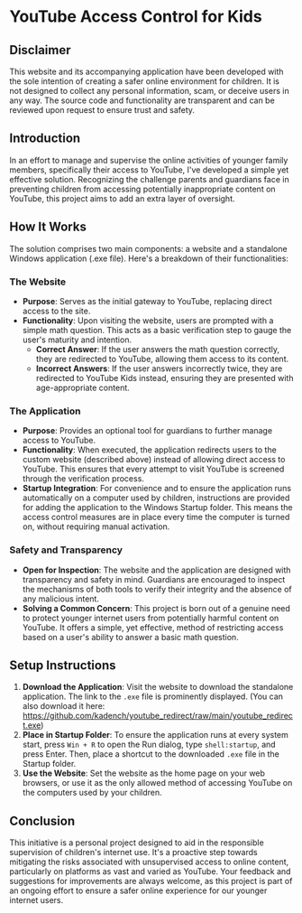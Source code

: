 # YouTube Access Control for Kids

## Disclaimer

This website and its accompanying application have been developed with the sole intention of creating a safer online environment for children. It is not designed to collect any personal information, scam, or deceive users in any way. The source code and functionality are transparent and can be reviewed upon request to ensure trust and safety.

## Introduction

In an effort to manage and supervise the online activities of younger family members, specifically their access to YouTube, I've developed a simple yet effective solution. Recognizing the challenge parents and guardians face in preventing children from accessing potentially inappropriate content on YouTube, this project aims to add an extra layer of oversight.

## How It Works

The solution comprises two main components: a website and a standalone Windows application (.exe file). Here's a breakdown of their functionalities:

### The Website

- **Purpose**: Serves as the initial gateway to YouTube, replacing direct access to the site.
- **Functionality**: Upon visiting the website, users are prompted with a simple math question. This acts as a basic verification step to gauge the user's maturity and intention.
  - **Correct Answer**: If the user answers the math question correctly, they are redirected to YouTube, allowing them access to its content.
  - **Incorrect Answers**: If the user answers incorrectly twice, they are redirected to YouTube Kids instead, ensuring they are presented with age-appropriate content.

### The Application

- **Purpose**: Provides an optional tool for guardians to further manage access to YouTube.
- **Functionality**: When executed, the application redirects users to the custom website (described above) instead of allowing direct access to YouTube. This ensures that every attempt to visit YouTube is screened through the verification process.
- **Startup Integration**: For convenience and to ensure the application runs automatically on a computer used by children, instructions are provided for adding the application to the Windows Startup folder. This means the access control measures are in place every time the computer is turned on, without requiring manual activation.

### Safety and Transparency

- **Open for Inspection**: The website and the application are designed with transparency and safety in mind. Guardians are encouraged to inspect the mechanisms of both tools to verify their integrity and the absence of any malicious intent.
- **Solving a Common Concern**: This project is born out of a genuine need to protect younger internet users from potentially harmful content on YouTube. It offers a simple, yet effective, method of restricting access based on a user's ability to answer a basic math question.

## Setup Instructions

1. **Download the Application**: Visit the website to download the standalone application. The link to the `.exe` file is prominently displayed. (You can also download it here: https://github.com/kadench/youtube_redirect/raw/main/youtube_redirect.exe)
2. **Place in Startup Folder**: To ensure the application runs at every system start, press `Win + R` to open the Run dialog, type `shell:startup`, and press Enter. Then, place a shortcut to the downloaded `.exe` file in the Startup folder.
3. **Use the Website**: Set the website as the home page on your web browsers, or use it as the only allowed method of accessing YouTube on the computers used by your children.

## Conclusion

This initiative is a personal project designed to aid in the responsible supervision of children's internet use. It's a proactive step towards mitigating the risks associated with unsupervised access to online content, particularly on platforms as vast and varied as YouTube. Your feedback and suggestions for improvements are always welcome, as this project is part of an ongoing effort to ensure a safer online experience for our younger internet users.
